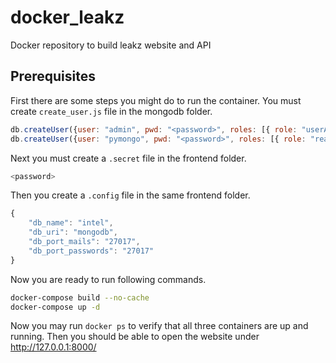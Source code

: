 # docker_leakz

Docker repository to build leakz website and API


## Prerequisites

First there are some steps you might do to run the container.
You must create `create_user.js` file in the mongodb folder.

```js
db.createUser({user: "admin", pwd: "<password>", roles: [{ role: "userAdminAnyDatabase", db: "admin" }] })
db.createUser({user: "pymongo", pwd: "<password>", roles: [{ role: "readWrite", db: "intel" }] });
```

Next you must create a `.secret` file in the frontend folder.

```js
<password>
```

Then you create a `.config` file in the same frontend folder.

```js
{
    "db_name": "intel",
    "db_uri": "mongodb",
    "db_port_mails": "27017",
    "db_port_passwords": "27017"
}
```

Now you are ready to run following commands.

```sh
docker-compose build --no-cache
docker-compose up -d
```

Now you may run `docker ps` to verify that all three containers are up and running.
Then you should be able to open the website under http://127.0.0.1:8000/
